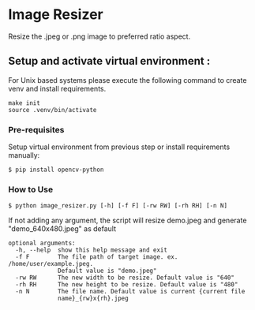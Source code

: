 # Image Resizer

Resize the .jpeg or .png image to preferred ratio aspect.

## Setup and activate virtual environment :
For Unix based systems please execute the following command to create venv and install requirements.
```
make init
source .venv/bin/activate
```

### Pre-requisites
Setup virtual environment from previous step or install requirements manually:
```
$ pip install opencv-python
```

### How to Use
```
$ python image_resizer.py [-h] [-f F] [-rw RW] [-rh RH] [-n N]
```

If not adding any argument, the script will resize demo.jpeg and generate "demo_640x480.jpeg" as default

```
optional arguments:
  -h, --help  show this help message and exit
  -f F        The file path of target image. ex. /home/user/example.jpeg.
              Default value is "demo.jpeg"
  -rw RW      The new width to be resize. Default value is "640"
  -rh RH      The new height to be resize. Default value is "480"
  -n N        The file name. Default value is current {current file
              name}_{rw}x{rh}.jpeg
```





